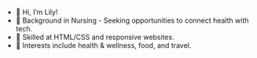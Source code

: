 - 👋 Hi, I’m Lily!
- 🌱 Background in Nursing - Seeking opportunities to connect health with tech.
- 👀 Skilled at HTML/CSS and responsive websites.
- 💞️ Interests include health & wellness, food, and travel.

<!---
- 👋 Hi, I’m @lilyyee
- 👀 I’m interested in ...
- 🌱 I’m currently learning ...
- 💞️ I’m looking to collaborate on ...
- 📫 How to reach me ...
--->

<!---
lilyyee/lilyyee is a ✨ special ✨ repository because its `README.md` (this file) appears on your GitHub profile.
You can click the Preview link to take a look at your changes.
--->
